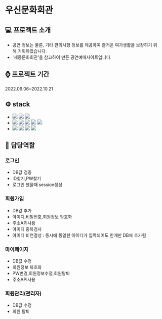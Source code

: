 # 우신문화회관




## :computer: 프로젝트 소개
* 공연 정보는 물론, 기타 편의사항 정보를 제공하여 즐거운 여가생활을 보장하기 위해 기획하였습니다.
* '세종문화회관'을 참고하여 만든 공연예매사이트입니다.

## :watch: 프로젝트 기간
2022.09.06~2022.10.21


## :gear: stack
* <div>
  <img src="https://img.shields.io/badge/Eclipse%20IDE-2C2255.svg?&style=for-the-badge&logo=Eclipse%20IDE&logoColor=white">
  <img src="https://img.shields.io/badge/github-181717?style=for-the-badge&logo=github&logoColor=white">
  <img src="https://img.shields.io/badge/apache tomcat9.0-F8DC75?style=for-the-badge&logo=apachetomcat&logoColor=white">
  </div>
* <div>
  <img src="https://img.shields.io/badge/JAVA(JDK 11)-007396?style=for-the-badge&logo=OpenJDK&logoColor=white">
  <img src="https://img.shields.io/badge/oracle(19c)-F80000?style=for-the-badge&logo=oracle&logoColor=white">
  <img src="https://img.shields.io/badge/javascript-F7DF1E?style=for-the-badge&logo=javascript&logoColor=black">
  <img src="https://img.shields.io/badge/html-E34F26?style=for-the-badge&logo=html5&logoColor=white">
  <img src="https://img.shields.io/badge/css-1572B6?style=for-the-badge&logo=css3&logoColor=white">

  
  </div>
* <div>
  <img src="https://img.shields.io/badge/jquery-0769AD?style=for-the-badge&logo=jquery&logoColor=white">
  <img src="https://img.shields.io/badge/bootstrap-7952B3?style=for-the-badge&logo=bootstrap&logoColor=white">
  <img src="https://img.shields.io/badge/Ajax-23C8D2?style=for-the-badge&logo=Java&logoColor=white">
  <img src="https://img.shields.io/badge/JDBC-512BD4?style=for-the-badge&logo=Java&logoColor=white">
</div>

## :pushpin: 담당역할


### 로그인
- DB값 검증
- ID찾기,PW찾기
- 로그인 했을때 session생성

### 회원가입
- DB값 추가
- 아이디,비밀번호,회원정보 암호화
- 주소API사용
- 아이디 중복검사
- 아이디 비연결성 : 동시에 동일한 아이디가 입력되어도 한개만 DB에 추가됨

### 마이페이지
- DB값 수정
- 회원정보 복호화
- PW변경,회원정보수정,회원탈퇴
- 주소API사용

### 회원관리(관리자)
- DB값 수정
- 회원 탈퇴
